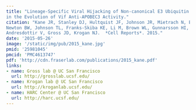 ```yaml
---
title: "Lineage-Specific Viral Hijacking of Non-canonical E3 Ubiquitin Ligase Cofactors
in the Evolution of Vif Anti-APOBEC3 Activity."
citation: "Kane JR, Stanley DJ, Hultquist JF, Johnson JR, Mietrach N, Binning JM, Jonsson SR, **Barelier S**,
Newton BW, Johnson TL, Franks-Skiba KE, Li M, Brown WL, Gunnarsson HI, Adalbjornsdottir A, **Fraser JS**, Harris RS,
Andresdottir V, Gross JD, Krogan NJ.  *Cell Reports*. 2015."
date: '2015-05-26'
image: '/static/img/pub/2015_kane.jpg'
pmid: '25981045'
pmcid: 'PMC4613747'
pdf: 'http://cdn.fraserlab.com/publications/2015_kane.pdf'
links:
- name: Gross lab @ UC San Francisco
  url: http://grosslab.ucsf.edu/
- name: Krogan lab @ UC San Francisco
  url: http://kroganlab.ucsf.edu/
- name: HARC Center @ UC San Francisco
  url: http://harc.ucsf.edu/
---
```

